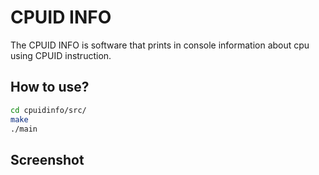 # CPUID INFO

The CPUID INFO is software that prints in console information about cpu using CPUID instruction.

## How to use?

```bash
cd cpuidinfo/src/ 
make 
./main
```
## Screenshot
